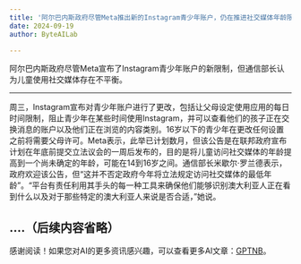 ```yaml
---
title: '阿尔巴内斯政府尽管Meta推出新的Instagram青少年账户，仍在推进社交媒体年龄限制'
date: 2024-09-19
author: ByteAILab

---
```


阿尔巴内斯政府尽管Meta宣布了Instagram青少年账户的新限制，但通信部长认为儿童使用社交媒体存在不平衡。

---
周三，Instagram宣布对青少年账户进行了更改，包括让父母设定使用应用的每日时间限制，阻止青少年在某些时间使用Instagram，并可以查看他们的孩子正在交换消息的账户以及他们正在浏览的内容类别。16岁以下的青少年在更改任何设置之前将需要父母许可。Meta表示，此举已计划数月，但该公告是在联邦政府宣布计划在年底前提交立法议会的一周后发布的，目的是将儿童访问社交媒体的年龄提高到一个尚未确定的年龄，可能在14到16岁之间。通信部长米歇尔·罗兰德表示，政府欢迎该公告，但“这并不否定政府今年将立法规定访问社交媒体的最低年龄”。“平台有责任利用其手头的每一种工具来确保他们能够识别澳大利亚人正在看到什么以及对于那些特定的澳大利亚人来说是否合适，”她说。

....（后续内容省略）
---
感谢阅读！如果您对AI的更多资讯感兴趣，可以查看更多AI文章：[GPTNB](https://gptnb.com)。